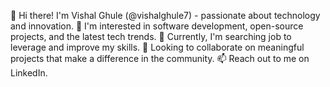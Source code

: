 👋 Hi there! I'm Vishal Ghule (@vishalghule7) - passionate about technology and innovation.
👀 I'm interested in software development, open-source projects, and the latest tech trends.
🌱 Currently, I'm searching job to leverage and improve my skills.
💞️ Looking to collaborate on meaningful projects that make a difference in the community.
📫 Reach out to me on LinkedIn.


<!---
vishalghule7/vishalghule7 is a ✨ special ✨ repository because its `README.md` (this file) appears on your GitHub profile.
You can click the Preview link to take a look at your changes.
--->
